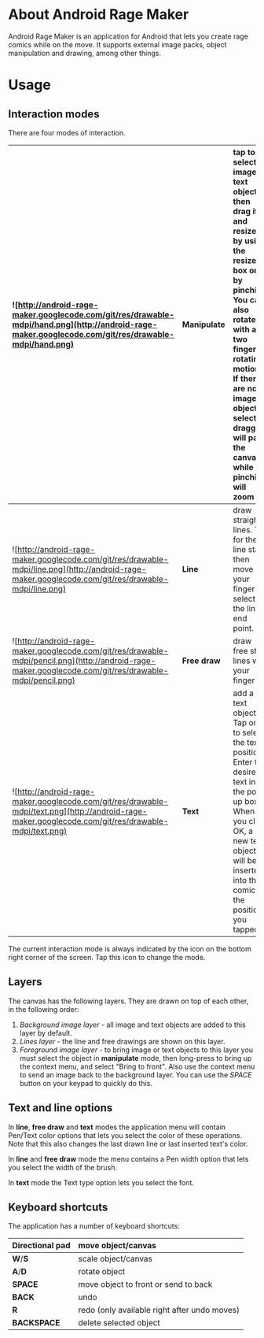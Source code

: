 # About Android Rage Maker #

Android Rage Maker is an application for Android that lets you create rage comics while on the move.
It supports external image packs, object manipulation and drawing, among other things.

# Usage #

## Interaction modes ##

There are four modes of interaction.

| ![http://android-rage-maker.googlecode.com/git/res/drawable-mdpi/hand.png](http://android-rage-maker.googlecode.com/git/res/drawable-mdpi/hand.png) | **Manipulate** | tap to select an image or text object, then drag it, and resize it by using the resize box or by pinching. You can also rotate it with a two fingered rotating motion. If there are no image objects selected, dragging will pan the canvas, while pinching will zoom it. |
|:----------------------------------------------------------------------------------------------------------------------------------------------------|:---------------|:--------------------------------------------------------------------------------------------------------------------------------------------------------------------------------------------------------------------------------------------------------------------------|
| ![http://android-rage-maker.googlecode.com/git/res/drawable-mdpi/line.png](http://android-rage-maker.googlecode.com/git/res/drawable-mdpi/line.png) |  **Line**      | draw straight lines. Tap for the line start, then move your finger to select the line's end point.                                                                                                                                                                        |
| ![http://android-rage-maker.googlecode.com/git/res/drawable-mdpi/pencil.png](http://android-rage-maker.googlecode.com/git/res/drawable-mdpi/pencil.png) | **Free draw**  | draw free style lines with your finger                                                                                                                                                                                                                                    |
| ![http://android-rage-maker.googlecode.com/git/res/drawable-mdpi/text.png](http://android-rage-maker.googlecode.com/git/res/drawable-mdpi/text.png) | **Text**       | add a text object. Tap once to select the text position. Enter the desired text in the pop-up box. When you click OK, a new text object will be inserted into the comic at the position you tapped.                                                                       |

The current interaction mode is always indicated by the icon on the bottom right corner of the screen. Tap this icon to change the mode.

## Layers ##

The canvas has the following layers. They are drawn on top of each other, in the following order:

  1. _Background image layer_ - all image and text objects are added to this layer by default.
  1. _Lines layer_ - the line and free drawings are shown on this layer.
  1. _Foreground image layer_ - to bring image or text objects to this layer you must select the object in **manipulate** mode, then long-press to bring up the context menu, and select "Bring to front". Also use the context menu to send an image back to the background layer. You can use the _SPACE_ button on your keypad to quickly do this.

## Text and line options ##

In **line**, **free draw** and **text** modes the application menu will contain Pen/Text color options that lets you select the color of these operations. Note that this also changes the last drawn line or last inserted text's color.

In **line** and **free draw** mode the menu contains a Pen width option that lets you select the width of the brush.

In **text** mode the Text type option lets you select the font.

## Keyboard shortcuts ##

The application has a number of keyboard shortcuts:

| **Directional pad** | move object/canvas |
|:--------------------|:-------------------|
| **W**/**S**         | scale object/canvas |
| **A**/**D**         | rotate object      |
| **SPACE**           | move object to front or send to back |
| **BACK**            | undo               |
| **R**               | redo (only available right after undo moves) |
| **BACKSPACE**       | delete selected object |